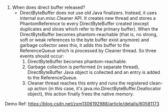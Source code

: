 1. When does direct buffer released?
    - DirectByteBuffer does not use old Java finalizers. Instead, it uses internal sun.misc.Cleaner API. It creates new thread and stores a PhantomReference to every DirectByteBuffer created (except duplicates and slices which refer to the primary buffer). When the DirectByteBuffer becomes phantom-reachable (that is, no strong, soft or weak references to the byte buffer exist anymore) and garbage collector sees this, it adds this buffer to the ReferenceQueue which is processed by Cleaner thread. So three events should occur:
        1. DirectByteBuffer becomes phantom-reachable.
        2. Garbage collection is performed (in separate thread), DirectByteBuffer Java object is collected and an entry is added to the ReferenceQueue.
        3. Cleaner thread reaches this entry and runs the registered clean-up action (in this case, it's java.nio.DirectByteBuffer.Deallocator object), this action finally frees the native memory.


Demo Ref:
https://blog.csdn.net/zxm1306192988/article/details/60581173